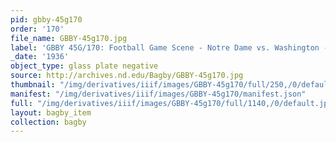 ```yaml
---
pid: gbby-45g170
order: '170'
file_name: GBBY-45g170.jpg
label: 'GBBY 45G/170: Football Game Scene - Notre Dame vs. Washington - 1936'
_date: '1936'
object_type: glass plate negative
source: http://archives.nd.edu/Bagby/GBBY-45g170.jpg
thumbnail: "/img/derivatives/iiif/images/GBBY-45g170/full/250,/0/default.jpg"
manifest: "/img/derivatives/iiif/images/GBBY-45g170/manifest.json"
full: "/img/derivatives/iiif/images/GBBY-45g170/full/1140,/0/default.jpg"
layout: bagby_item
collection: bagby
---
```

